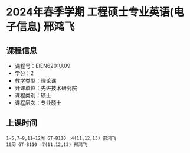 # 2024年春季学期 工程硕士专业英语(电子信息) 邢鸿飞






## 课程信息

- 课程号：EIEN6201U.09
- 学分：2
- 教学类型：理论课
- 开课单位：先进技术研究院
- 课程类别：硕士
- 课程层次：专业硕士

## 上课时间

```
1~5,7~9,11~12周 GT-B110 :4(11,12,13) 邢鸿飞
10周 GT-B110 :7(11,12,13) 邢鸿飞
```


